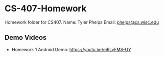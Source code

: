# CS-407-Homework
Homework folder for CS407.
Name: Tyler Phelps
Email: phelps@cs.wisc.edu

## Demo Videos
- Homework 1 Android Demo: https://youtu.be/ei6LvFM8-UY
